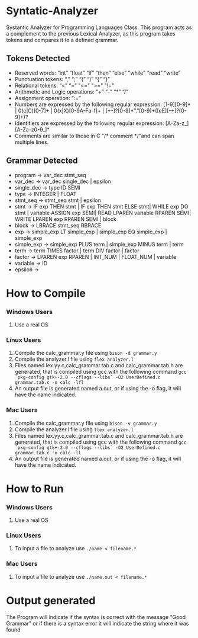 # Syntatic-Analyzer
Systantic Analyzer for Programming Languages Class. This program acts as a complement to the previous Lexical Analyzer, as this program takes tokens and compares it to a defined grammar.

## Tokens Detected

* Reserved words: “int” “float” “if” “then” “else” "while" “read” “write”
* Punctuation tokens: “,” “;” “(” “)” “{” “}”
* Relational tokens: “<” “=” "<=" ">=" "!="
* Arithmetic and Logic operations: “+” “-” “*” “/”
* Assignment operation: “:=”
* Numbers are expressed by the following regular expression:
[1-9][0-9]* | 0(c|C)[0-7]+ | 0(x|X)[0-9A-Fa-f]+ | [+-]?[0-9]*”.”[0-9]+([eE][-+]?[0-9]+)?
* Identifiers are expressed by the following regular expression: [A-Za-z_][A-Za-z0-9_]*
* Comments are similar to those in C "/* comment */"and can span multiple lines.

## Grammar Detected
* program     -> var_dec stmt_seq
* var_dec     -> var_dec single_dec  | epsilon
* single_dec  -> type ID SEMI
* type        -> INTEGER | FLOAT
* stmt_seq    -> stmt_seq stmt  | epsilon
* stmt        -> IF exp THEN stmt  | IF exp THEN stmt ELSE stmt| WHILE exp DO stmt  | variable ASSIGN exp SEMI| READ LPAREN variable RPAREN SEMI| WRITE LPAREN exp RPAREN SEMI | block
* block       -> LBRACE stmt_seq RBRACE
* exp         -> simple_exp LT simple_exp | simple_exp EQ simple_exp  | simple_exp
* simple_exp  -> simple_exp PLUS term | simple_exp MINUS term | term
* term        -> term TIMES factor  | term DIV factor  | factor
* factor      -> LPAREN exp RPAREN | INT_NUM  | FLOAT_NUM  | variable
* variable    -> ID
* epsilon     -> 

# How to Compile
### Windows Users
1. Use a real OS

### Linux Users
1. Compile the calc_grammar.y file using  ```bison -d grammar.y```
2. Compile the analyzer.l file using ```flex analyzer.l```
3. Files named lex.yy.c,calc_grammar.tab.c and calc_grammar.tab.h are generated, that is compiled using gcc with the following command ```gcc `pkg-config gtk+-2.0 --cflags --libs` -O2 UserDefined.c grammar.tab.c -o calc -lfl```
4. An output file is generated named a.out, or if using the -o flag, it will have the name indicated.

### Mac Users
1. Compile the calc_grammar.y file using  ```bison -v grammar.y```
2. Compile the analyzer.l file using ```flex analyzer.l```
3. Files named lex.yy.c,calc_grammar.tab.c and calc_grammar.tab.h are generated, that is compiled using gcc with the following command ```gcc `pkg-config gtk+-2.0 --cflags --libs` -O2 UserDefined.c grammar.tab.c -o calc -ll```
4. An output file is generated named a.out, or if using the -o flag, it will have the name indicated.

# How to Run
### Windows Users
1. Use a real OS

### Linux Users
1. To input a file to analyze use ```./name < filename.*```


### Mac Users
1. To input a file to analyze use ```./name.out < filename.*```

# Output generated
The Program will indicate if the syntax is correct with the message "Good Grammar" or if there is a syntax error it will indicate the string where it was found
